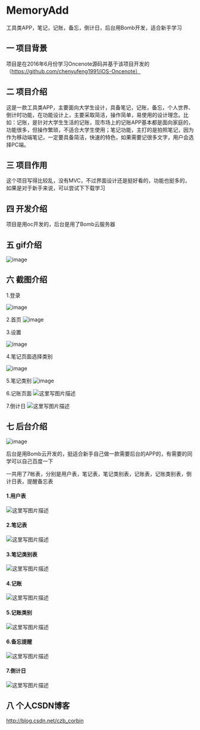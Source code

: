 # MemoryAdd
工具类APP，笔记，记账，备忘，倒计日，后台用Bomb开发，适合新手学习

## 一 项目背景
项目是在2016年6月份学习Oncenote源码并基于该项目开发的
（https://github.com/chenyufeng1991/iOS-Oncenote）

## 二 项目介绍
这是一款工具类APP，主要面向大学生设计，具备笔记，记账，备忘，个人世界、倒计时功能，在功能设计上，主要采取简洁，操作简单，易使用的设计理念。比如：记账，是针对大学生生活的记账，现市场上的记账APP基本都是面向家庭的，功能很多，但操作繁琐，不适合大学生使用；笔记功能，主打的是拍照笔记，因为作为移动端笔记，一定要具备简洁，快速的特色，如果需要记很多文字，用户会选择PC端。

## 三 项目作用
这个项目写得比较乱，没有MVC，不过界面设计还是挺好看的，功能也挺多的，如果是对于新手来说，可以尝试下下载学习 

## 四 开发介绍
项目是用oc开发的，后台是用了Bomb云服务器

## 五 gif介绍
![image](https://github.com/ChenZeBin/myGif/blob/master/%E8%AE%B0%E5%BF%86+.gif?raw=true)   

## 六 截图介绍
1.登录

![image](https://github.com/ChenZeBin/pushNeed/blob/master/%E5%9B%BE%E7%89%87/%E7%99%BB%E5%BD%95.png?raw=true)

2.首页
![image](https://github.com/ChenZeBin/pushNeed/blob/master/%E5%9B%BE%E7%89%87/%E9%A6%96%E9%A1%B5.png?raw=true)

3.设置

![image](https://github.com/ChenZeBin/pushNeed/blob/master/%E5%9B%BE%E7%89%87/%E8%AE%BE%E7%BD%AE.png?raw=true)

4.笔记页面选择类别


![image](https://github.com/ChenZeBin/pushNeed/blob/master/%E5%9B%BE%E7%89%87/%E7%AC%94%E8%AE%B0%E9%80%89%E6%8B%A9%E7%B1%BB%E5%88%AB.png?raw=true)

5.笔记类别
![image](https://github.com/ChenZeBin/pushNeed/blob/master/%E5%9B%BE%E7%89%87/%E7%AC%94%E8%AE%B0%E5%88%86%E7%B1%BB.png?raw=true)

6.记账页面
![这里写图片描述](https://github.com/ChenZeBin/pushNeed/blob/master/%E5%9B%BE%E7%89%87/%E8%AE%B0%E8%B4%A6.png?raw=true)

7.倒计日
![这里写图片描述](https://github.com/ChenZeBin/pushNeed/blob/master/%E5%9B%BE%E7%89%87/%E5%80%92%E8%AE%A1%E6%97%A5.png?raw=true)

## 七 后台介绍
![image](http://img.blog.csdn.net/20170509225333203?watermark/2/text/aHR0cDovL2Jsb2cuY3Nkbi5uZXQvY3piX0NvcmJpbg==/font/5a6L5L2T/fontsize/400/fill/I0JBQkFCMA==/dissolve/70/gravity/SouthEast)

后台是用Bomb云开发的，挺适合新手自己做一款需要后台的APP的，有需要的同学可以自己百度一下  

一共用了7帐表，分别是用户表，笔记表，笔记类别表，记账表，记账类别表，倒计日表，提醒备忘表

#### 1.用户表  
![这里写图片描述](http://img.blog.csdn.net/20170509230933746?watermark/2/text/aHR0cDovL2Jsb2cuY3Nkbi5uZXQvY3piX0NvcmJpbg==/font/5a6L5L2T/fontsize/400/fill/I0JBQkFCMA==/dissolve/70/gravity/SouthEast)

#### 2.笔记表  

![这里写图片描述](http://img.blog.csdn.net/20170509231021414?watermark/2/text/aHR0cDovL2Jsb2cuY3Nkbi5uZXQvY3piX0NvcmJpbg==/font/5a6L5L2T/fontsize/400/fill/I0JBQkFCMA==/dissolve/70/gravity/SouthEast)  

#### 3.笔记类别表

![这里写图片描述](http://img.blog.csdn.net/20170509231053497?watermark/2/text/aHR0cDovL2Jsb2cuY3Nkbi5uZXQvY3piX0NvcmJpbg==/font/5a6L5L2T/fontsize/400/fill/I0JBQkFCMA==/dissolve/70/gravity/SouthEast)  

#### 4.记账

![这里写图片描述](http://img.blog.csdn.net/20170509231127524?watermark/2/text/aHR0cDovL2Jsb2cuY3Nkbi5uZXQvY3piX0NvcmJpbg==/font/5a6L5L2T/fontsize/400/fill/I0JBQkFCMA==/dissolve/70/gravity/SouthEast)  

#### 5.记账类别

![这里写图片描述](http://img.blog.csdn.net/20170509231156587?watermark/2/text/aHR0cDovL2Jsb2cuY3Nkbi5uZXQvY3piX0NvcmJpbg==/font/5a6L5L2T/fontsize/400/fill/I0JBQkFCMA==/dissolve/70/gravity/SouthEast)  

#### 6.备忘提醒  
![这里写图片描述](http://img.blog.csdn.net/20170509231222728?watermark/2/text/aHR0cDovL2Jsb2cuY3Nkbi5uZXQvY3piX0NvcmJpbg==/font/5a6L5L2T/fontsize/400/fill/I0JBQkFCMA==/dissolve/70/gravity/SouthEast)  

#### 7.倒计日

![这里写图片描述](http://img.blog.csdn.net/20170509231252869?watermark/2/text/aHR0cDovL2Jsb2cuY3Nkbi5uZXQvY3piX0NvcmJpbg==/font/5a6L5L2T/fontsize/400/fill/I0JBQkFCMA==/dissolve/70/gravity/SouthEast)


## 八 个人CSDN博客
http://blog.csdn.net/czb_corbin




